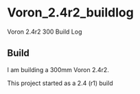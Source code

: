 # Voron_2.4r2_buildlog
Voron 2.4r2 300 Build Log

## Build 

I am building a 300mm Voron 2.4r2.

This project started as a 2.4 (r1) build 

